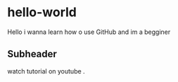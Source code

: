 # hello-world
Hello i wanna learn how o use GitHub
and im a begginer

## Subheader

watch tutorial on youtube .